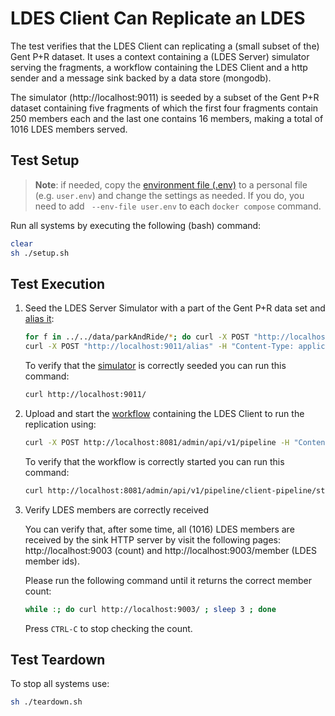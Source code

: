 # LDES Client Can Replicate an LDES
The test verifies that the LDES Client can replicating a (small subset of the) Gent P+R dataset. It uses a context containing a (LDES Server) simulator serving the fragments, a workflow containing the LDES Client and a http sender and a message sink backed by a data store (mongodb).

The simulator (http://localhost:9011) is seeded by a subset of the Gent P+R dataset containing five fragments of which the first four fragments contain 250 members each and the last one contains 16 members, making a total of 1016 LDES members served.

## Test Setup
> **Note**: if needed, copy the [environment file (.env)](./.env) to a personal file (e.g. `user.env`) and change the settings as needed. If you do, you need to add ` --env-file user.env` to each `docker compose` command.

Run all systems by executing the following (bash) command:
```bash
clear
sh ./setup.sh
```

## Test Execution
1. Seed the LDES Server Simulator with a part of the Gent P+R data set and [alias it](./create-alias.json):
    ```bash
    for f in ../../data/parkAndRide/*; do curl -X POST "http://localhost:9011/ldes" -H "Content-Type: text/turtle" -d "@$f"; done
    curl -X POST "http://localhost:9011/alias" -H "Content-Type: application/json" -d '@simulator/create-alias.json'
    ```
    To verify that the [simulator](http://localhost:9011/) is correctly seeded you can run this command: 
    ```bash
    curl http://localhost:9011/
    ```

2. Upload and start the [workflow](./workbench/client-pipeline.yml) containing the LDES Client to run the replication using:
    ```bash
    curl -X POST http://localhost:8081/admin/api/v1/pipeline -H "Content-Type: application/yaml" --data-binary "@./workbench/client-pipeline.yml"
    ```
    To verify that the workflow is correctly started you can run this command: 
    ```bash
    curl http://localhost:8081/admin/api/v1/pipeline/client-pipeline/status
    ```

3. Verify LDES members are correctly received

    You can verify that, after some time, all (1016) LDES members are received by the sink HTTP server by visit the following pages: http://localhost:9003 (count) and http://localhost:9003/member (LDES member ids).

    Please run the following command until it returns the correct member count:
    ```bash
    while :; do curl http://localhost:9003/ ; sleep 3 ; done
    ```
    Press `CTRL-C` to stop checking the count.


## Test Teardown
To stop all systems use:
```bash
sh ./teardown.sh
```
